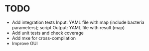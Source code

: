 TODO
====

 - Add integration tests
    Input: YAML file with map (include bacteria parameters); script
    Output: YAML file with result (map)
 - Add unit tests and check coverage
 - Add mxe for cross-compilation
 - Improve GUI
